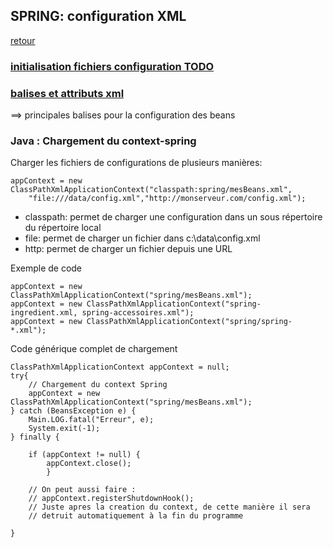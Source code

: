 ## SPRING: configuration XML

[retour](./index.md)

### [initialisation fichiers configuration TODO](./initialisation-fichier-configuration.md)

### [balises et attributs xml](./balise-attributs-xml/configuration-xml.md)

==> principales balises pour la configuration des beans

### Java : Chargement du context-spring

Charger les fichiers de configurations de plusieurs manières:

    appContext = new ClassPathXmlApplicationContext("classpath:spring/mesBeans.xml",
    	"file:///data/config.xml","http://monserveur.com/config.xml");

- classpath: permet de charger une configuration dans un sous répertoire du répertoire local
- file: permet de charger un fichier dans c:\data\config.xml
- http: permet de charger un fichier depuis une URL

Exemple de code

    appContext = new ClassPathXmlApplicationContext("spring/mesBeans.xml");
    appContext = new ClassPathXmlApplicationContext("spring-ingredient.xml, spring-accessoires.xml");
    appContext = new ClassPathXmlApplicationContext("spring/spring-*.xml");

Code générique complet de chargement

    ClassPathXmlApplicationContext appContext = null;
    try{
        // Chargement du context Spring
        appContext = new ClassPathXmlApplicationContext("spring/mesBeans.xml");
    } catch (BeansException e) {
        Main.LOG.fatal("Erreur", e);
    	System.exit(-1);
    } finally {

        if (appContext != null) {
    	    appContext.close();
    	    }

    	// On peut aussi faire :
    	// appContext.registerShutdownHook();
    	// Juste apres la creation du context, de cette manière il sera
    	// detruit automatiquement à la fin du programme

    }
